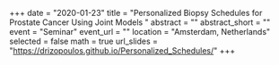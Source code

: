 +++
date = "2020-01-23"
title = "Personalized Biopsy Schedules for Prostate Cancer Using Joint Models "
abstract = ""
abstract_short = ""
event = "Seminar"
event_url = ""
location = "Amsterdam, Netherlands"
selected = false
math = true
url_slides = "https://drizopoulos.github.io/Personalized_Schedules/"
+++